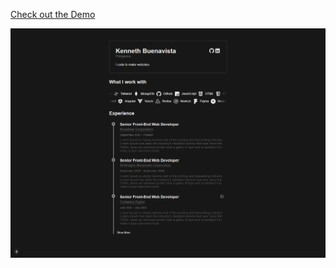 
[Check out the Demo](http://knvzta.com)

![Demo GIF](https://github.com/KennethicEnergy/avatar/blob/main/public/images/demo.gif)